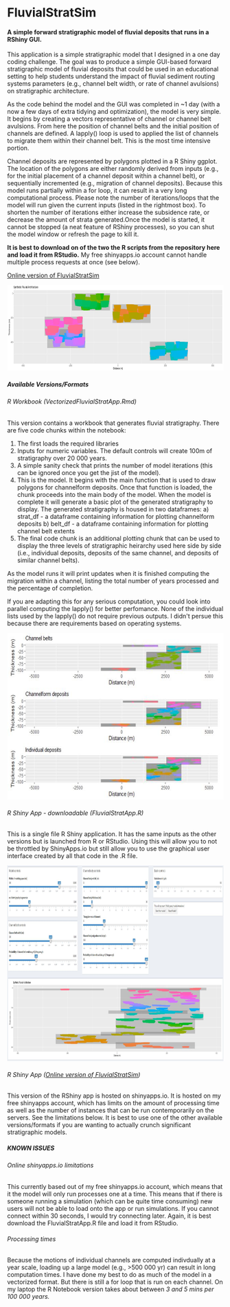 # FluvialStratSim

#### A simple forward stratigraphic model of fluvial deposits that runs in a RShiny GUI.

This application is a simple stratigraphic model that I designed in a one day coding challenge. The goal was to produce a simple GUI-based forward stratigraphic model of fluvial deposits that could be used in an educational setting to help students understand the impact of fluvial sediment routing systems parameters (e.g., channel belt width, or rate of channel avulsions) on stratigraphic architecture. 

As the code behind the model and the GUI was completed in ~1 day (with a now a few days of extra tidying and optimization), the model is very simple. It begins by creating a vectors representative of channel or channel belt avulsions. From here the position of channel belts and the initial position of channels are defined. A lapply() loop is used to applied the list of channels to migrate them within their channel belt. This is the most time intensive portion.

Channel deposits are represented by polygons plotted in a R Shiny ggplot. The location of the polygons are either randomly derived from inputs (e.g., for the initial placement of a channel deposit within a channel belt), or sequentially incremented (e.g., migration of channel deposits). Because this model runs partially within a for loop, it can result in a very long computational process. Please note the number of iterations/loops that the model will run given the current inputs (listed in the rightmost box). To shorten the number of iterations either increase the subsidence rate, or decrease the amount of strata generated.Once the model is started, it cannot be stopped (a neat feature of RShiny processes), so you can shut the model window or refresh the page to kill it.

**It is best to download on of the two the R scripts from the repository here and load it from RStudio.** My free shinyapps.io account cannot handle multiple process requests at once (see below).


[Online version of FluvialStratSim](https://activemargins.shinyapps.io/FluvialStratApp/)


<p align="center">
  <img width="808" height="200" src="https://github.com/ActiveMargins/FluvialStratSim/blob/main/images/ModelImage.JPG">
</p>

##### Available Versions/Formats
###### R Workbook (VectorizedFluvialStratApp.Rmd)
This version contains a workbook that generates fluvial stratigraphy. There are five code chunks within the notebook: 
1) The first loads the required libraries
2) Inputs for numeric variables. The default controls will create 100m of stratigraphy over 20 000 years. 
3) A simple sanity check that prints the number of model iterations (this can be ignored once you get the jist of the model).
4) This is the model. It begins with the main function that is used to draw polygons for channelform deposits. Once that function is loaded, the chunk proceeds into the main body of the model. When the model is complete it will generate a basic plot of the generated stratigraphy to display. The generated stratigraphy is housed in two dataframes:
  a) strat_df - a dataframe containing information for plotting channelform deposits
  b) belt_df - a dataframe containing information for plotting channel belt extents
5) The final code chunk is an additional plotting chunk that can be used to display the three levels of stratigraphic heirarchy used here side by side (i.e., individual deposits, deposits of the same channel, and deposits of similar channel belts).

As the model runs it will print updates when it is finished computing the migration within a channel, listing the total number of years processed and the percentage of completion. 

If you are adapting this for any serious computation, you could look into parallel computing the lapply() for better perfomance. None of the individual lists used by the lapply() do not require previous outputs. I didn't persue this because there are requirements based on operating systems.   

<p align="center">
  <img width="643" height="388" src="https://github.com/ActiveMargins/FluvialStratSim/blob/main/images/NoteBookExample.JPG">
</p>

###### R Shiny App - downloadable (FluvialStratApp.R)
This is a single file R Shiny application. It has the same inputs as the other versions but is launched from R or RStudio. Using this will allow you to not be throttled by ShinyApps.io but still allow you to use the graphical user interface created by all that code in the .R file. 

<p align="center">
  <img width="944.5" height="456" src="https://github.com/ActiveMargins/FluvialStratSim/blob/main/images/ModelExample.JPG">
</p>


###### R Shiny App ([Online version of FluvialStratSim](https://activemargins.shinyapps.io/FluvialStratApp/))
This version of the RShiny app is hosted on shinyapps.io. It is hosted on my free shinyapps account, which has limits on the amount of processing time as well as the number of instances that can be run contemporarily on the servers. See the limitations below. It is best to use one of the other available versions/formats if you are wanting to actually crunch significant stratigraphic models.

##### KNOWN ISSUES
###### Online shinyapps.io limitations
This currently based out of my free shinyapps.io account, which means that it the model will only run processes one at a time. This means that if there is someone running a simulation (which can be quite time consuming) new users will not be able to load onto the app or run simulations. If you cannot connect within 30 seconds, I would try connecting later. Again, it is best download the FluvialStratApp.R file and load it from RStudio. 

###### Processing times
Because the motions of individual channels are computed indivdually at a year scale, loading up a large model (e.g., >500 000 yr) can result in long computation times. I have done my best to do as much of the model in a vectorized format. But there is still a for loop that is run on each channel. On my laptop the R Notebook version takes about between *3 and 5 mins per 100 000 years.*
